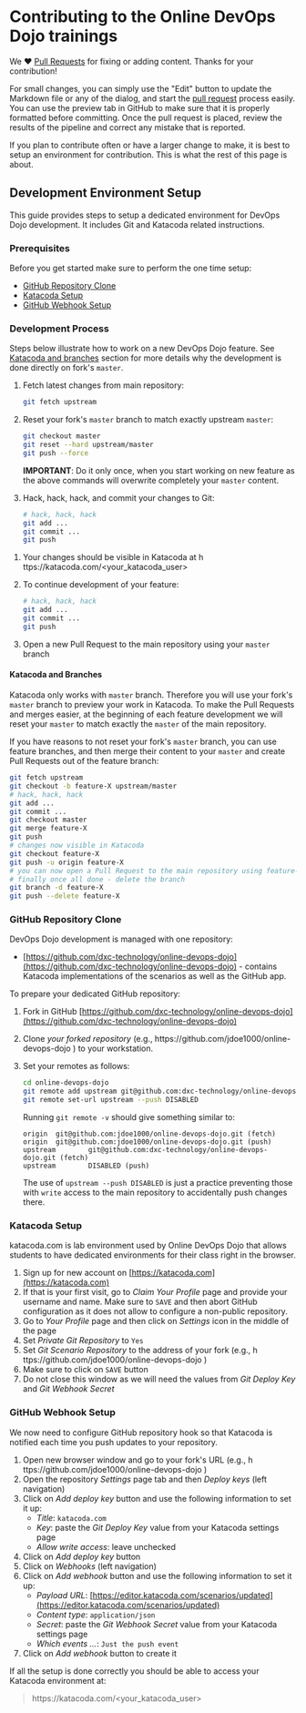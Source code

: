 # Contributing to the Online DevOps Dojo trainings

We :heart: [Pull Requests](https://help.github.com/articles/about-pull-requests/)
for fixing or adding content. Thanks for your contribution!

For small changes, you can simply use the "Edit" button to update the Markdown
file or any of the dialog, and start the
[pull request](https://help.github.com/articles/about-pull-requests/) process
easily. You can use the preview tab in GitHub to make sure that it is properly
formatted before committing. Once the pull request is placed, review the results
of the pipeline and correct any mistake that is reported.

If you plan to contribute often or have a larger change to make, it is best to
setup an environment for contribution. This is what the rest of this page is about.

## Development Environment Setup

This guide provides steps to setup a dedicated environment for DevOps Dojo
development. It includes Git and Katacoda related instructions.

### Prerequisites

Before you get started make sure to perform the one time setup:

* [GitHub Repository Clone](#github-repository-clone)
* [Katacoda Setup](#katacoda-setup)  
* [GitHub Webhook Setup](#github-webhook-setup)

### Development Process

Steps below illustrate how to work on a new DevOps Dojo feature.
See [Katacoda and branches](#katacoda-and-branches)
section for more details why the development is done directly on fork's `master`.

1. Fetch latest changes from main repository:

   ```sh
   git fetch upstream
   ```

1. Reset your fork's `master` branch to match exactly upstream `master`:

   ```sh
   git checkout master
   git reset --hard upstream/master
   git push --force
   ```

   **IMPORTANT**: Do it only once, when you start working on new feature as
   the above commands will overwrite completely your `master` content.
1. Hack, hack, hack, and commit your changes to Git:

   ```sh
   # hack, hack, hack
   git add ...
   git commit ...
   git push
   ```

<!-- Note "h&#8203;ttps" is included as a hidden character to force GitHub-flavored Markdown
     to not render the URL as a link. Team opted for this over code fence. -->
1. Your changes should be visible in Katacoda at h&#8203;ttps://katacoda.com/<your_katacoda_user>
1. To continue development of your feature:

   ```sh
   # hack, hack, hack
   git add ...
   git commit ...
   git push
   ```

1. Open a new Pull Request to the main repository using your `master` branch

#### Katacoda and Branches

Katacoda only works with `master` branch. Therefore you will use your fork's
`master` branch to preview your work in Katacoda. To make the Pull Requests
and merges easier, at the beginning of each feature development we will reset
your `master` to match exactly the `master` of the main repository.

If you have reasons to not reset your fork's `master` branch, you can use
feature branches, and then merge their content to your `master` and create
Pull Requests out of the feature branch:

```sh
git fetch upstream
git checkout -b feature-X upstream/master
# hack, hack, hack
git add ...
git commit ...
git checkout master
git merge feature-X
git push
# changes now visible in Katacoda
git checkout feature-X
git push -u origin feature-X
# you can now open a Pull Request to the main repository using feature-X branch
# finally once all done - delete the branch
git branch -d feature-X
git push --delete feature-X
```

### GitHub Repository Clone

DevOps Dojo development is managed with one repository:
<!--* https://github.com/dxc-technology/devops-dojo-plans - contains
 the course outlines and module plans-->

* [https://github.com/dxc-technology/online-devops-dojo](https://github.com/dxc-technology/online-devops-dojo)
\- contains Katacoda implementations of the scenarios as well as the GitHub app.

To prepare your dedicated GitHub repository:

1. Fork in GitHub [https://github.com/dxc-technology/online-devops-dojo](https://github.com/dxc-technology/online-devops-dojo)
2. Clone *your forked repository* (e.g., h&#8203;ttps://github.com/jdoe1000/online-devops-dojo )
 to your workstation.
3. Set your remotes as follows:

   ```sh
   cd online-devops-dojo
   git remote add upstream git@github.com:dxc-technology/online-devops-dojo.git
   git remote set-url upstream --push DISABLED
   ```

   Running `git remote -v` should give something similar to:

   ```text
   origin  git@github.com:jdoe1000/online-devops-dojo.git (fetch)
   origin  git@github.com:jdoe1000/online-devops-dojo.git (push)
   upstream        git@github.com:dxc-technology/online-devops-dojo.git (fetch)
   upstream        DISABLED (push)
   ```

   The use of `upstream --push DISABLED` is just a practice preventing those
   with `write` access to the main repository to accidentally push changes
   there.

### Katacoda Setup

katacoda.com is lab environment used by Online DevOps Dojo that allows students to
have dedicated environments for their class right in the browser.

1. Sign up for new account on [https://katacoda.com](https://katacoda.com)
2. If that is your first visit, go to _Claim Your Profile_ page and provide your
   username and name. Make sure to `SAVE` and then abort GitHub configuration
   as it does not allow to configure a non-public repository.
3. Go to _Your Profile_ page and then click on _Settings_ icon in the middle of
   the page
4. Set _Private Git Repository_ to `Yes`
5. Set _Git Scenario Repository_ to the address of your fork (e.g., h&#8203;ttps://github.com/jdoe1000/online-devops-dojo )
6. Make sure to click on `SAVE` button
7. Do not close this window as we will need the values from _Git Deploy Key_
   and _Git Webhook Secret_

### GitHub Webhook Setup

We now need to configure GitHub repository hook so that Katacoda is notified
each time you push updates to your repository.

1. Open new browser window and go to your fork's URL (e.g., h&#8203;ttps://github.com/jdoe1000/online-devops-dojo )
2. Open the repository _Settings_ page tab and then _Deploy keys_ (left navigation)
3. Click on _Add deploy key_ button and use the following information to set it up:
   * _Title_: `katacoda.com`
   * _Key_: paste the _Git Deploy Key_ value from your Katacoda settings page
   * _Allow write access_: leave unchecked
4. Click on _Add deploy key_ button
5. Click on _Webhooks_ (left navigation)
6. Click on _Add webhook_ button and use the following information to set it up:
   * _Payload URL_: [https://editor.katacoda.com/scenarios/updated](https://editor.katacoda.com/scenarios/updated)
   * _Content type_: `application/json`
   * _Secret_: paste the _Git Webhook Secret_ value from your Katacoda settings page
   * _Which events ..._: `Just the push event`
7. Click on _Add webhook_ button to create it

If all the setup is done correctly you should be able to access your
Katacoda environment at:

> h&#8203;ttps://katacoda.com/<your_katacoda_user>
